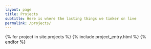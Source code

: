 ```yaml
---
layout: page
title: Projects
subtitle: Here is where the lasting things we tinker on live
permalink: /projects/
---
```


{% for project in site.projects %}
  {% include project_entry.html %}
{% endfor %}
